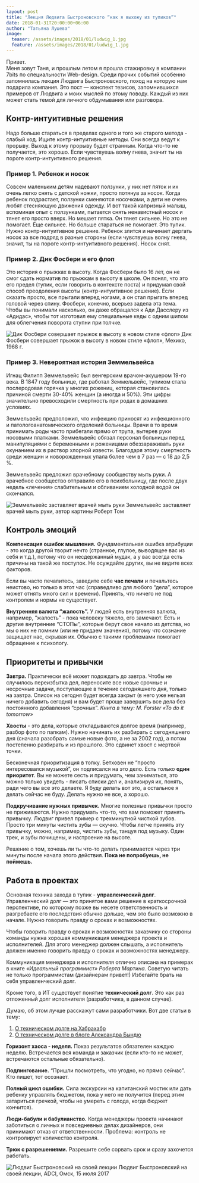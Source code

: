```yaml
---
layout: post
title: "Лекция Людвига Быстроновского “как я выхожу из тупиков”"
date: 2018-01-31T20:00:00+06:00
author: "Татьяна Лушева"
image: 
  teaser: /assets/images/2018/01/ludwig_1.jpg
  feature: /assets/images/2018/01/ludwig_1.jpg
---
```


Привет.  
Меня зовут Таня, и прошлым летом я прошла стажировку в компании 7bits по специальности Web-design. Среди прочих событий особенно запомнилась лекция Людвига Быстроновского, поход на которую нам подарила компания.
Это пост — конспект тезисов, запомнившихся примеров от Людвига и моих мыслей по этому поводу. Каждый из них может стать темой для личного обдумывания или разговора.

## Контр-интуитивные решения

Надо больше стараться в пределах одного и того же старого метода - слабый ход. Ищите контр-интуитивные методы. Они всегда ведут к прорыву. Выход к этому прорыву будет странным. Когда что-то не получается, это хорошо. Если чувствуешь волну гнева, значит ты на пороге контр-интуитивного решения. 

### Пример 1. Ребенок и носок

Совсем маленьким детям надевают ползунки, у них нет пяток и их очень легко снять с детской ножки, просто потянув за носок. Когда ребенок подрастает, ползунки сменяются носочками, а дети не очень любят стесняющую движения одежду. И вот такой капризный малыш, вспоминая опыт с ползунками, пытается снять ненавистный носок и тянет его просто вверх. Но мешает пятка. Он тянет сильнее. Но это не помогает. Еще сильнее. Но больше стараться не помогает. Это тупик. Нужно контр-интуитивное решение. Ребенок злится и начинает дергать носок за все подряд в разные стороны (если чувствуешь волну гнева, значит, ты на пороге контр-интуитивного решения). Носок снят. 

### Пример 2. Дик Фосбери и его флоп

Это история о прыжках в высоту. Когда Фосбери было 16 лет, он не смог сдать норматив по прыжкам в высоту в школе. Он понял, что это его предел (тупик, если говорить в контексте поста) и придумал свой способ преодоления высоты (контр-интуитивное решение). Если сказать просто, все прыгали вперед ногами, а он стал прыгать вперед головой через спину. Фосбери, конечно, всерьез задела эта тема. Чтобы вы понимали насколько, он даже обращался к Ади Дасслеру из «Адидас», чтобы тот изготовил ему специальные кеды с одним шипом для облегчения поворота ступни при толчке.

![Дик Фосбери совершает прыжок в высоту в новом стиле «флоп»](/assets/images/2018/01/ludwig_0.jpg)
Дик Фосбери совершает прыжок в высоту в новом стиле «флоп», Мехико, 1968 г.

### Пример 3. Невероятная история Земмельвейса

Игнац Филипп Земмельвейс был венгерским врачом-акушером 19-го века. 
В 1847 году больнице, где работал Земмельвейс, тупиком стала послеродовая горячка у многих рожениц, которая становилась причиной смерти 30-40% женщин (а иногда и 50%). Эти цифры значительно превосходили смертность при родах в домашних условиях. 

Земмельвейс предположил, что инфекцию приносят из инфекционного и патологоанатомического отделений больницы. Врачи в то время принимать роды часто прибегали прямо от трупа, вытерев руки носовыми платками. Земмельвейс обязал персонал больницы перед манипуляциями с беременными и роженицами обеззараживать руки окунанием их в раствор хлорной извести. Благодаря этому смертность среди женщин и новорожденных упала более чем в 7 раз — с 18 до 2,5 %. 

Земмельвейс предложил врачебному сообществу мыть руки. А врачебное сообщество отправило его в психбольницу, где после двух недель «лечения» слабительным и обливанием холодной водой он скончался. 

![Земмельвейс заставляет врачей мыть руки](/assets/images/2018/01/ludwig_2.jpg)
Земмельвейс заставляет врачей мыть руки, автор картины Роберт Том

## Контроль эмоций

**Компенсация ошибок мышления.** Фундаментальная ошибка атрибуции - это когда другой творит нечто (странное, глупое, выводящее вас из себя и т.д.), потому что он несдержанный мудак, а у вас всегда есть причины на такой же поступок. Не осуждайте других, вы не видите всех факторов. 

Если вы часто печалитесь, заведите себе **час печали** и печальтесь неистово, но только в этот час (справедливо для любого “дела”, которое может отнять много сил и времени). Принять, что ничего не под контролем и нормы не существует. 

**Внутренняя валюта “жалость”.** У людей есть внутренняя валюта, например, “жалость” - пока человеку тяжело, его замечают. Есть и другие внутренние “СТОПы”, которые берут свое начало из детства, но мы о них не помним (или не придаем значения), потому что сознание защищает нас, скрывая их. Обычно с такими проблемами помогает обращение к психологу.

## Приоритеты и привычки

**Завтра.** Практически всё может подождать до завтра. Чтобы не случилось переизбытка дел, переносите все новые срочные и несрочные задачи, поступающие в течение сегодняшнего дня, только на завтра. Список на сегодня будет всегда закрыт (в него уже нельзя ничего добавить сегодня) и вам будет проще завершить все дела без постоянного добавления “срочных”. 
*Книга в тему: M. Forster «To do it tomorrow»*

**Хвосты** - это дела, которые откладываются долгое время (например, разбор фото по папкам). Нужно начинать их разбирать с сегодняшнего дня (сначала разобрать самые новые фото, а не за 2002 год), а потом постепенно разбирать и из прошлого. Это сдвинет хвост с мертвой точки. 

Бесконечная приоритизация в топку. Бетховен не “просто интересовался музыкой”, он подписался на это дело. Есть только **один приоритет**. Вы не можете сесть и придумать, чем заниматься, это можно только увидеть - писать списки дел и, анализируя их, понять, ради чего вы все это делаете. Я буду делать вот это, а остальное я делать сейчас не буду. Делать нужно не все, а хорошо. 

**Подкручивание нужных привычек.** Многие полезные привычки просто не приживаются. Нужно придумать что-то, что вам поможет принять привычку. Людвиг привел пример с трехминутной чисткой зубов. Просто три минуты чистить зубы — скучно. Чтобы легче принять эту привычку, можно, например, чистить зубы, танцуя под музыку. Один трек, и зубы почищены, и настроение на высоте.

Решение о том, хочешь ли ты что-то делать принимается через три минуты после начала этого действия. **Пока не попробуешь, не поймешь.**

## Работа в проектах

Основная техника захода в тупик - **управленческий долг**. 
Управленческий долг — это принятое вами решение в краткосрочной перспективе, по которому позже вы несете ответственность и разгребаете его последствия обычно дольше, чем это было возможно в начале. Нужно говорить правду о сроках и возможностях. 

Чтобы говорить правду о сроках и возможностях заказчику со стороны команды нужна хорошая коммуникация менеджера проекта и исполнителей. Для этого менеджер должен слышать, а исполнитель должен именно говорить правду о сроках и возможностях менеджеру. 

Коммуникация менеджера и исполнителя отлично описана на примерах в книге *«Идеальный программист» Роберта Мартина*. Советую читать не только программистам (дизайнерам привет!) 
Избегайте брать на себя управленческий долг.

Кроме того, в ИТ существует понятие **технический долг**. Это как раз отложенный долг исполнителя (разработчика, в данном случае).

Думаю, об этом лучше расскажут сами разработчики. Вот две статьи в тему:
1. [О техническом долге на Хабрахабр](https://habrahabr.ru/post/119490/)
1. [О техническом долге в блоге Александра Бындю](http://blog.byndyu.ru/2008/12/blog-post.html)

**Горизонт хаоса - неделя.** Показ результатов обязателен каждую неделю. Встречается вся команда и заказчик (если кто-то не может, встречаются остальные обязательно). 

**Подпингование.** “Пришли посмотреть, что угодно, но прямо сейчас”. Кто пишет, тот осознает. 

**Полный цикл ошибки.** Сила экскурсии на капитанский мостик или дать ребенку управлять бюджетом, пока у него не получится (перед этим затариться гречкой, чтобы не умереть с голода, когда бюджет кончится).

**Люди-бабули и бабулианство.** Когда менеджеры проекта начинают заботиться о личных и повседневных делах дизайнеров, они принимают отказ от ответственности. Проблема: контроль не контролирует количество контроля. 

**Трюк с разрешениями.** Разрешите себе сорвать срок и сразу захочется работать. 

![Людвиг Быстроновский на своей лекции](/assets/images/2018/01/ludwig_3.jpg)
Людвиг Быстроновский на своей лекции, ADCI, Омск, 15 июля 2017
